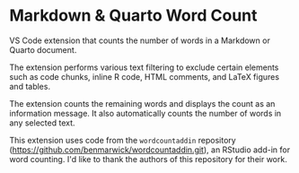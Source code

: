 # Markdown & Quarto Word Count

VS Code extension that counts the number of words in a Markdown or Quarto document.

The extension performs various text filtering to exclude certain elements such as code chunks, inline R code, HTML comments, and LaTeX figures and tables.

The extension counts the remaining words and displays the count as an information message. It also automatically counts the number of words in any selected text.

This extension uses code from the `wordcountaddin` repository (https://github.com/benmarwick/wordcountaddin.git), an RStudio add-in for word counting. I'd like to thank the authors of this repository for their work.
